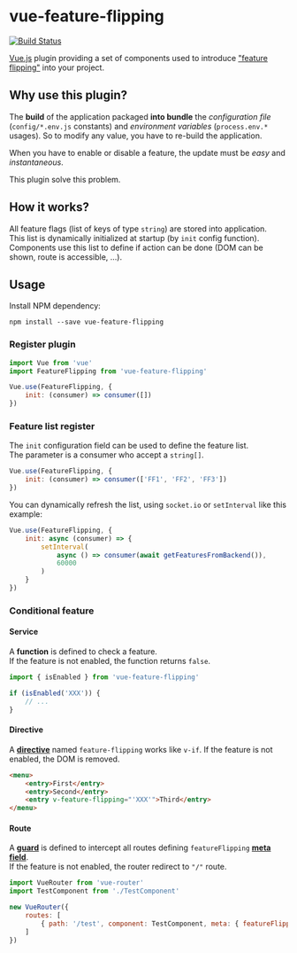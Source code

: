 # vue-feature-flipping

[![Build Status](https://travis-ci.org/pinguet62/vue-feature-flipping.svg?branch=master)](https://travis-ci.org/pinguet62/vue-feature-flipping) 

[Vue.js](https://vuejs.org) plugin providing a set of components used to introduce ["feature flipping"](https://en.wikipedia.org/wiki/Feature_toggle) into your project.

## Why use this plugin?

The **build** of the application packaged **into bundle** the *configuration file* (`config/*.env.js` constants) and *environment variables* (`process.env.*` usages).
So to modify any value, you have to re-build the application.

When you have to enable or disable a feature, the update must be *easy* and *instantaneous*.

This plugin solve this problem.

## How it works?

All feature flags (list of keys of type `string`) are stored into application.  
This list is dynamically initialized at startup (by `init` config function).  
Components use this list to define if action can be done (DOM can be shown, route is accessible, ...).

## Usage

Install NPM dependency:
```shell
npm install --save vue-feature-flipping
```

### Register plugin

```javascript
import Vue from 'vue'
import FeatureFlipping from 'vue-feature-flipping'

Vue.use(FeatureFlipping, {
    init: (consumer) => consumer([])
})
```

### Feature list register

The `init` configuration field can be used to define the feature list.  
The parameter is a consumer who accept a `string[]`.
 
```javascript
Vue.use(FeatureFlipping, {
    init: (consumer) => consumer(['FF1', 'FF2', 'FF3'])
})
```

You can dynamically refresh the list, using `socket.io` or `setInterval` like this example:
```javascript
Vue.use(FeatureFlipping, {
    init: async (consumer) => {
        setInterval(
            async () => consumer(await getFeaturesFromBackend()),
            60000
        )
    }
})
```

### Conditional feature

#### Service

A **function** is defined to check a feature.  
If the feature is not enabled, the function returns `false`.

```javascript
import { isEnabled } from 'vue-feature-flipping'

if (isEnabled('XXX')) {
    // ...
}
```

#### Directive

A [**directive**](https://vuejs.org/v2/guide/custom-directive.html) named `feature-flipping` works like `v-if`.
If the feature is not enabled, the DOM is removed.

```html
<menu>
    <entry>First</entry>
    <entry>Second</entry>
    <entry v-feature-flipping="'XXX'">Third</entry>
</menu>
```

#### Route

A [**guard**](https://router.vuejs.org/guide/advanced/navigation-guards.html) is defined to intercept all routes defining `featureFlipping` [**meta field**](https://router.vuejs.org/guide/advanced/meta.html).  
If the feature is not enabled, the router redirect to `"/"` route.

```javascript
import VueRouter from 'vue-router'
import TestComponent from './TestComponent'

new VueRouter({
    routes: [
        { path: '/test', component: TestComponent, meta: { featureFlipping: 'XXX' } },
    ]
})
```
